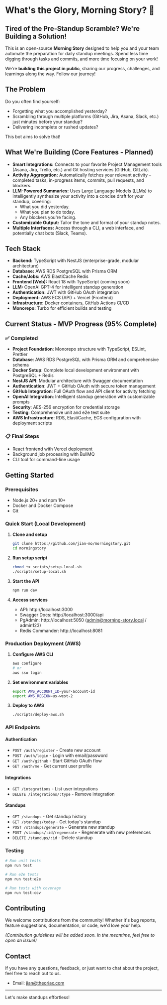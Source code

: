 # What's the Glory, Morning Story? 🤖

## Tired of the Pre-Standup Scramble? We're Building a Solution!

This is an open-source **Morning Story** designed to help you and your team automate the preparation for daily standup meetings. Spend less time digging through tasks and commits, and more time focusing on your work!

We're **building this project in public**, sharing our progress, challenges, and learnings along the way. Follow our journey!

## The Problem

Do you often find yourself:
*   Forgetting what you accomplished yesterday?
*   Scrambling through multiple platforms (GitHub, Jira, Asana, Slack, etc.) just minutes before your standup?
*   Delivering incomplete or rushed updates?

This bot aims to solve that!

## What We're Building (Core Features - Planned)

*   **Smart Integrations:** Connects to your favorite Project Management tools (Asana, Jira, Trello, etc.) and Git hosting services (GitHub, GitLab).
*   **Activity Aggregation:** Automatically fetches your relevant activity – completed tasks, in-progress items, commits, pull requests, and blockers.
*   **LLM-Powered Summaries:** Uses Large Language Models (LLMs) to intelligently synthesize your activity into a concise draft for your standup, covering:
    *   What you did yesterday.
    *   What you plan to do today.
    *   Any blockers you're facing.
*   **Customizable Output:** Tailor the tone and format of your standup notes.
*   **Multiple Interfaces:** Access through a CLI, a web interface, and potentially chat bots (Slack, Teams).

## Tech Stack

*   **Backend:** TypeScript with NestJS (enterprise-grade, modular architecture)
*   **Database:** AWS RDS PostgreSQL with Prisma ORM
*   **Cache/Jobs:** AWS ElastiCache Redis
*   **Frontend (Web):** React 18 with TypeScript (coming soon)
*   **LLM:** OpenAI GPT-4 for intelligent standup generation
*   **Authentication:** JWT with GitHub OAuth integration
*   **Deployment:** AWS ECS (API) + Vercel (Frontend)
*   **Infrastructure:** Docker containers, GitHub Actions CI/CD
*   **Monorepo:** Turbo for efficient builds and testing

## Current Status - MVP Progress (95% Complete)

### ✅ Completed
- **Project Foundation**: Monorepo structure with TypeScript, ESLint, Prettier  
- **Database**: AWS RDS PostgreSQL with Prisma ORM and comprehensive schema
- **Docker Setup**: Complete local development environment with PostgreSQL + Redis
- **NestJS API**: Modular architecture with Swagger documentation
- **Authentication**: JWT + GitHub OAuth with secure token management
- **GitHub Integration**: Full OAuth flow and API client for activity fetching
- **OpenAI Integration**: Intelligent standup generation with customizable prompts
- **Security**: AES-256 encryption for credential storage
- **Testing**: Comprehensive unit and e2e test suite
- **AWS Infrastructure**: RDS, ElastiCache, ECS configuration with deployment scripts

### 📋 Final Steps
- React frontend with Vercel deployment
- Background job processing with BullMQ
- CLI tool for command-line usage

## Getting Started

### Prerequisites
- Node.js 20+ and npm 10+
- Docker and Docker Compose
- Git

### Quick Start (Local Development)

1. **Clone and setup**
   ```bash
   git clone https://github.com/jian-mo/morningstory.git
   cd morningstory
   ```

2. **Run setup script**
   ```bash
   chmod +x scripts/setup-local.sh
   ./scripts/setup-local.sh
   ```

3. **Start the API**
   ```bash
   npm run dev
   ```

4. **Access services**
   - API: http://localhost:3000
   - Swagger Docs: http://localhost:3000/api
   - PgAdmin: http://localhost:5050 (admin@morning-story.local / admin123)
   - Redis Commander: http://localhost:8081

### Production Deployment (AWS)

1. **Configure AWS CLI**
   ```bash
   aws configure
   # or
   aws sso login
   ```

2. **Set environment variables**
   ```bash
   export AWS_ACCOUNT_ID=your-account-id
   export AWS_REGION=us-west-2
   ```

3. **Deploy to AWS**
   ```bash
   ./scripts/deploy-aws.sh
   ```

### API Endpoints

#### Authentication
- `POST /auth/register` - Create new account
- `POST /auth/login` - Login with email/password  
- `GET /auth/github` - Start GitHub OAuth flow
- `GET /auth/me` - Get current user profile

#### Integrations
- `GET /integrations` - List user integrations
- `DELETE /integrations/:type` - Remove integration

#### Standups
- `GET /standups` - Get standup history
- `GET /standups/today` - Get today's standup
- `POST /standups/generate` - Generate new standup
- `POST /standups/:id/regenerate` - Regenerate with new preferences
- `DELETE /standups/:id` - Delete standup

### Testing

```bash
# Run unit tests
npm run test

# Run e2e tests  
npm run test:e2e

# Run tests with coverage
npm run test:cov
```

## Contributing

We welcome contributions from the community! Whether it's bug reports, feature suggestions, documentation, or code, we'd love your help.

*(Contribution guidelines will be added soon. In the meantime, feel free to open an issue!)*


## Contact

If you have any questions, feedback, or just want to chat about the project, feel free to reach out to us.

- Email: [jian@theoriax.com](mailto:jian@theoriax.com)

---

Let's make standups effortless!
